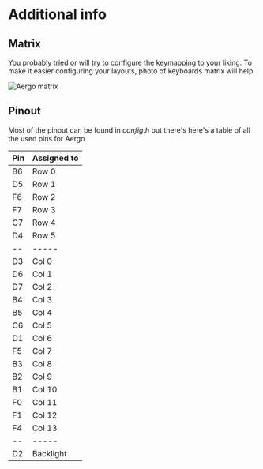 # Additional info

## Matrix

You probably tried or will try to configure the keymapping to your liking. To make it easier configuring your layouts, photo of keyboards matrix will help.

![Aergo matrix](FILL_ME_IN)

## Pinout

Most of the pinout can be found in *config.h* but there's here's a table of all the used pins for Aergo

| Pin | Assigned to |
| --- |  ---  |
| B6 | Row 0  |
| D5 | Row 1  |
| F6 | Row 2  |
| F7 | Row 3  |
| C7 | Row 4  |
| D4 | Row 5  |
| -- | -----  |
| D3 | Col 0  |
| D6 | Col 1  |
| D7 | Col 2  |
| B4 | Col 3  |
| B5 | Col 4  |
| C6 | Col 5  |
| D1 | Col 6  |
| F5 | Col 7  |
| B3 | Col 8  |
| B2 | Col 9  |
| B1 | Col 10 |
| F0 | Col 11 |
| F1 | Col 12 |
| F4 | Col 13 |
| -- | -----  |
| D2 | Backlight |